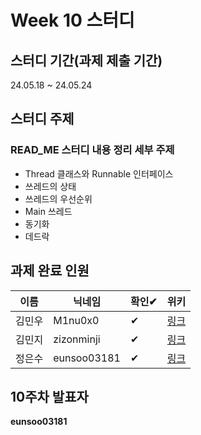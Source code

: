 # Week 10 스터디
## 스터디 기간(과제 제출 기간)
24.05.18 ~  24.05.24

## 스터디 주제
### READ_ME 스터디 내용 정리 세부 주제
- Thread 클래스와 Runnable 인터페이스
- 쓰레드의 상태
- 쓰레드의 우선순위
- Main 쓰레드
- 동기화
- 데드락

## 과제 완료 인원
|이름|닉네임|확인✔|위키|
|---|------|----|---|
|김민우|M1nu0x0|✔|[링크](/java/1st-study/assignment-10/M1nu0x0)|
|김민지|zizonminji|✔|[링크](/java/1st-study/assignment-10/zizonminji)|
|정은수|eunsoo03181|✔|[링크](/java/1st-study/assignment-10/eunsoo03181)|

## 10주차 발표자
**eunsoo03181**
